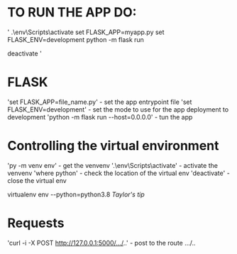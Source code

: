 # TO RUN THE APP DO:
'
.\env\Scripts\activate
set FLASK_APP=myapp.py
set FLASK_ENV=development
python -m flask run



deactivate
'

# FLASK
'set FLASK_APP=file_name.py' - set the app entrypoint file
'set FLASK_ENV=development' - set the mode to use for the app deployment to development
'python -m flask run --host=0.0.0.0' - tun the app


# Controlling the virtual environment
'py -m venv env' - get the venvenv
'.\env\Scripts\activate' - activate the venvenv
'where python' - check the location of the virtual env
'deactivate' - close the virtual env

virtualenv env --python=python3.8 *Taylor's tip*

# Requests
'curl -i -X POST http://127.0.0.1:5000/.../..' - post to the route .../..


